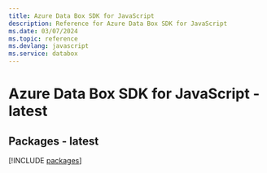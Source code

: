 ```yaml
---
title: Azure Data Box SDK for JavaScript
description: Reference for Azure Data Box SDK for JavaScript
ms.date: 03/07/2024
ms.topic: reference
ms.devlang: javascript
ms.service: databox
---
```

# Azure Data Box SDK for JavaScript - latest
## Packages - latest
[!INCLUDE [packages](data-box-index.md)]